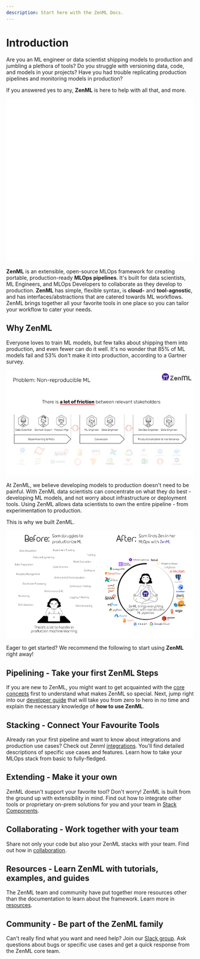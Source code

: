 ```yaml
---
description: Start here with the ZenML Docs.
---
```


# Introduction

Are you an ML engineer or data scientist shipping models to production and jumbling a plethora of tools?
Do you struggle with versioning data, code, and models in your projects?
Have you had trouble replicating production pipelines and monitoring models in production?

If you answered yes to any, **ZenML** is here to help with all that, and more. 

![Zenml](../assets/tailor.gif)

**ZenML** is an extensible, open-source MLOps framework for creating portable, production-ready **MLOps pipelines**. 
It's built for data scientists, ML Engineers, and MLOps Developers to collaborate as they develop to production.
**ZenML** has simple, flexible syntax, is **cloud-** and 
**tool-agnostic**, and has interfaces/abstractions that are catered towards ML workflows. 
ZenML brings together all your favorite tools in one place so you can tailor your workflow to cater your needs.


<!-- At its core, ZenML pipelines execute ML-specific workflows from sourcing
data to splitting, preprocessing, training, all the way to serving and monitoring 
ML models in production. There are many built-in features to support
common ML development tasks. ZenML is not here to replace the great tools that
solve these individual problems. Rather, it offers an **extensible framework** and a standard abstraction to write and build your workflows. -->

## Why ZenML
Everyone loves to train ML models, but few talks about shipping them into production, and even fewer can do it well.
It's no wonder that 85% of ML models fail and 53% don't make it into production, according to a Gartner survey.

![Zenml](../assets/1-pipeline-hard-reproduce.png)

At ZenML, we believe developing models to production doesn't need to be painful.
With ZenML data scientists can concentrate on what they do best - developing ML models, and not worry about infrastructure or deployment tools.
Using ZenML allows data scientists to own the entire pipeline - from experimentation to production.

This is why we built ZenML.

![Zenml](../assets/sam-side-by-side-full-text.png)




<!-- ZenML pipelines are designed to be written early in the development lifecycle. 
As a data scientist, you can explore and tailor your pipelines as you develop toward production.
Once you're satisfied, you can switch from local to cloud deployment. -->
<!-- Read more about why we started building ZenML on our [blog](https://blog.zenml.io/why-zenml/). -->
<!-- 
Here's what you get by using ZenML -

+ Extensibility - Build a framework to suit your specific needs.
+ Reproducibility - Replicate training and inference workflows.
+ Clarity - Represent steps of your pipeline in code.
+ Batteries-included integrations - Bring all your favorite tools together.
+ Easily switch between local and cloud stacks.
+ Painless deployment and infrastructure configuration. -->

Eager to get started? We recommend the following to start using **ZenML** right away!

## **Pipelining** - Take your first ZenML Steps

If you are new to ZenML, you might want to
get acquainted with the [core concepts](core-concepts.md) first 
to understand what makes ZenML so special. Next, jump right 
into our [developer guide](../developer-guide/installation.md) that will 
take you from zero to hero in no time and explain the necessary knowledge of 
**how to use ZenML**.

## **Stacking** - Connect Your Favourite Tools

Already ran your first pipeline and want to know about integrations and
production use cases? Check out Zenml [integrations](https://zenml.io/integrations). You'll find detailed descriptions of specific
use cases and features. Learn how to take your 
MLOps stack from basic to fully-fledged.

## **Extending** - Make it your own

ZenML doesn't support your favorite tool? Don't worry! ZenML is 
built from the ground up with extensibility in mind. Find out how to integrate other tools or proprietary on-prem solutions for you and your team in [Stack Components](../mlops_stacks/extending.md). 

## **Collaborating** - Work together with your team

Share not only your code but also your ZenML stacks with your team. Find out how in [collaboration](../collaborate/collaborate-with-zenml.md). 

## **Resources** - Learn ZenML with tutorials, examples, and guides

The ZenML team and community have put together more resources other than the documentation to learn about the framework. Learn more in [resources](../resources/index.md).

## **Community** - Be part of the ZenML family

Can't really find what you want and need help? Join our [Slack group](https://zenml.io/slack-invite/). Ask questions about bugs or specific use cases and get a quick response from the ZenML core team.